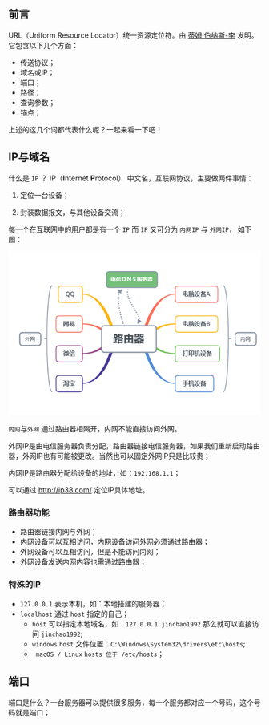 ## 前言

URL（Uniform Resource Locator）统一资源定位符。由 [蒂姆·伯纳斯-李](https://zh.wikipedia.org/wiki/蒂姆·伯纳斯-李) 发明。它包含以下几个方面：

* 传送协议；
* 域名或IP；
* 端口；
* 路径；
* 查询参数；
* 锚点；

上述的这几个词都代表什么呢？一起来看一下吧！

## IP与域名

什么是 `IP` ？ IP（**I**nternet **P**rotocol） 中文名，互联网协议，主要做两件事情：

1. 定位一台设备；

2. 封装数据报文，与其他设备交流；

每一个在互联网中的用户都是有一个 `IP` 而 `IP` 又可分为 `内网IP` 与 `外网IP`， 如下图：

![路由器](../images/route.png)

`内网`与`外网` 通过路由器相隔开，内网不能直接访问外网。

外网IP是由电信服务器负责分配，路由器链接电信服务器，如果我们重新启动路由器，外网IP也有可能被更改。当然也可以固定外网IP只是比较贵；

内网IP是路由器分配给设备的地址，如：`192.168.1.1`；

可以通过 http://ip38.com/ 定位IP具体地址。

### 路由器功能

* 路由器链接内网与外网；
* 内网设备可以互相访问，内网设备访问外网必须通过路由器；
* 外网设备可以互相访问，但是不能访问内网；
* 外网设备发送内网内容也需通过路由器；

### 特殊的IP

* `127.0.0.1` 表示本机，如：本地搭建的服务器；
* `localhost` 通过 `host` 指定的自己；
  * `host` 可以指定本地域名，如：`127.0.0.1 jinchao1992` 那么就可以直接访问 `jinchao1992`;
  * `windows` `host` 文件位置：`C:\Windows\System32\drivers\etc\hosts`;
  * ` macOS / Linux` `hosts 位于 /etc/hosts`；

## 端口

端口是什么？一台服务器可以提供很多服务，每一个服务都对应一个号码，这个号码就是端口；

